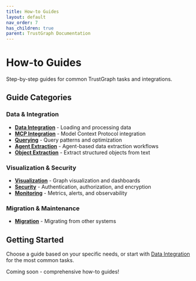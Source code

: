 ```yaml
---
title: How-to Guides
layout: default
nav_order: 7
has_children: true
parent: TrustGraph Documentation
---
```


# How-to Guides

Step-by-step guides for common TrustGraph tasks and integrations.

## Guide Categories

### Data & Integration
- **[Data Integration](data-integration/)** - Loading and processing data
- **[MCP Integration](mcp-integration/)** - Model Context Protocol integration
- **[Querying](querying/)** - Query patterns and optimization
- **[Agent Extraction](agent-extraction)** - Agent-based data extraction workflows
- **[Object Extraction](object-extraction)** - Extract structured objects from text

### Visualization & Security
- **[Visualization](visualization/)** - Graph visualization and dashboards
- **[Security](security/)** - Authentication, authorization, and encryption
- **[Monitoring](monitoring/)** - Metrics, alerts, and observability

### Migration & Maintenance
- **[Migration](migration/)** - Migrating from other systems

## Getting Started

Choose a guide based on your specific needs, or start with [Data Integration](data-integration/) for the most common tasks.

Coming soon - comprehensive how-to guides!